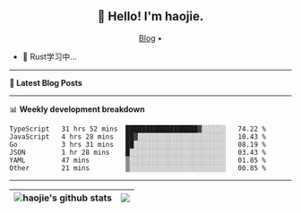 <h2 align="center">👋 Hello! I'm haojie.</h2>
<p align="center">
  <a href="https://aoyouer.com">Blog</a> •
</p>


- 🔭 Rust学习中...


-------

**📝 Latest Blog Posts**


-------

📊 **Weekly development breakdown**
<!--START_SECTION:waka-->

```text
TypeScript   31 hrs 52 mins  ██████████████████▓░░░░░░   74.22 %
JavaScript   4 hrs 28 mins   ██▓░░░░░░░░░░░░░░░░░░░░░░   10.43 %
Go           3 hrs 31 mins   ██░░░░░░░░░░░░░░░░░░░░░░░   08.19 %
JSON         1 hr 28 mins    █░░░░░░░░░░░░░░░░░░░░░░░░   03.43 %
YAML         47 mins         ▒░░░░░░░░░░░░░░░░░░░░░░░░   01.85 %
Other        21 mins         ▒░░░░░░░░░░░░░░░░░░░░░░░░   00.85 %
```

<!--END_SECTION:waka-->

-------



| <img align="center" src="https://github-readme-stats.vercel.app/api?username=haojie06&show_icons=true&theme=graywhite&show_icons=true&count_private=true&include_all_commits=true&hide_border=true" alt="haojie's github stats" /> | <img align="center" src="https://github-readme-stats.vercel.app/api/top-langs/?username=haojie06&layout=compact&theme=graywhite&hide_border=true&hide=css,html" /> |
| ------------- | ------------- |


